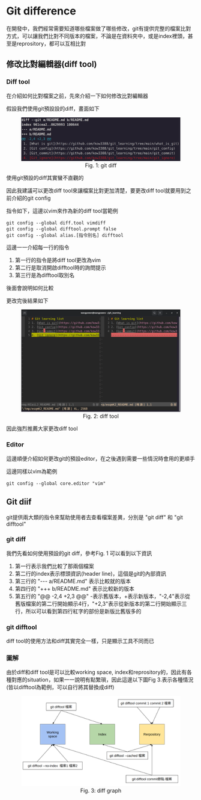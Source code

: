 # Git difference
在開發中，我們經常需要知道哪些檔案做了哪些修改，git有提供完整的檔案比對方式，可以讓我們比對不同版本的檔案，不論是在資料夾中，或是index裡頭，甚至是reprository，都可以互相比對

## 修改比對編輯器(diff tool)
### Diff tool
在介紹如何比對檔案之前，先來介紹一下如何修改比對編輯器

假設我們使用git預設設的diff，畫面如下
<figure>
	<img src="origin_diff.png" alt="origin_dif">
	<figcaption style="text-align: center;">Fig. 1: git diff</figcaption>
</figure>

使用git預設的diff其實蠻不直觀的

因此我建議可以更改diff tool來讓檔案比對更加清楚，要更改diff tool就要用到之前介紹的git config

指令如下，這邊以vim來作為新的diff tool當範例
```
git config --global diff.tool vimdiff
git config --global difftool.prompt false
git config --global alias.[指令別名] difftool
```
這邊一一介紹每一行的指令
1. 第一行的指令是將diff tool更改為vim
2. 第二行是取消開啟difftool時的詢問提示
3. 第三行是為difftool取別名

後面會說明如何比較

更改完後結果如下
<figure>
	<img src="git_diff_tool.png" alt="diff_tool">
	<figcaption style="text-align: center;">Fig. 2: diff tool</figcaption>
</figure>

因此強烈推薦大家更改diff tool

### Editor
這邊順便介紹如何更改git的預設editor，在之後遇到需要一些情況時會用的更順手

這邊同樣以vim為範例
```
git config --global core.editor "vim"
```

## Git diif
git提供兩大類的指令來幫助使用者去查看檔案差異，分別是 "git diff" 和 "git difftool"

### git diff
我們先看如何使用預設的git diff，參考Fig. 1 可以看到以下資訊

1. 第一行表示我們比較了那兩個檔案
2. 第二行的index表示標頭資訊(header line)，這個是git的內部資訊
3. 第三行的 "--- a/README.md" 表示比較就的版本
4. 第四行的 "+++ b/README.md" 表示比較新的版本
5. 第五行的 "@@ -2,4 +2,3 @@" -表示舊版本，+表示新版本，"-2,4"表示從舊版檔案的第二行開始顯示4行，"+2,3"表示從新版本的第二行開始顯示三行，所以可以看到第四行紅字的部份是新版比舊版多的

### git difftool
diff tool的使用方法和diff其實完全一樣，只是顯示工具不同而已

### 圖解
由於diff和diff tool是可以比較working space, index和reprository的，因此有各種對應的situation，如果一一說明有點繁瑣，因此這邊以下圖Fig 3.表示各種情況(皆以difftool為範例，可以自行將其替換成diff)
<figure>
	<img src="diff_graph.png" alt="diff graph">
	<figcaption style="text-align: center;">Fig. 3: diff graph</figcaption>
</figure>

